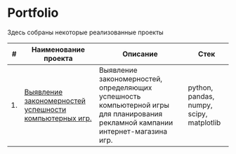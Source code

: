# Portfolio

Здесь собраны некоторые реализованные проекты

| #    | Наименование проекта                | Описание                                                     | Стек                                                         |
| ---- | ------------------------------------------------------------ | ------------------------------------------------------------ | ------------------------------------------------------------ |
| 1.   | [Выявление закономерностей успешности компьютерных игр.](https://github.com/OlushkaZ/Portfolio/tree/main/computer%20games) | Выявление закономерностей, определяющих успешность компьютерной игры для планирования рекламной кампании интернет-магазина игр. | python, pandas, numpy, scipy, matplotlib       |
